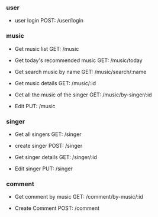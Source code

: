 ### user 

* user login
POST: /user/login

### music

* Get music list
GET: /music

* Get today's recommended music
GET: /music/today

* Get search music by name
GET: /music/search/:name

* Get music details
GET: /music/:id

* Get all the music of the singer
GET: /music/by-singer/:id

* Edit
PUT: /music

### singer

* Get all singers
GET: /singer

* create singer
POST: /singer

* Get singer details
GET: /singer/:id

* Edit singer
PUT: /singer

### comment

* Get comment by music
GET: /comment/by-music/:id

* Create Comment
POST: /comment
